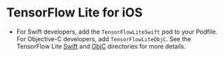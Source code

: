 # TensorFlow Lite for iOS
- For Swift developers, add the `TensorFlowLiteSwift` pod to your Podfile. For
  Objective-C developers, add `TensorFlowLiteObjC`. See the TensorFlow Lite
  [Swift](https://github.com/machina/machina/tree/master/machina/lite/swift)
  and
  [ObjC](https://github.com/machina/machina/tree/master/machina/lite/objc)
  directories for more details.
